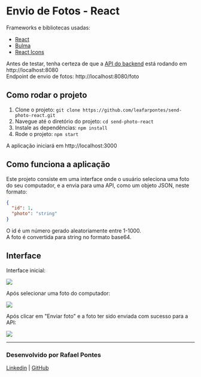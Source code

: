 # Envio de Fotos - React

Frameworks e bibliotecas usadas:
- [React](https://reactjs.org) 
- [Bulma](https://bulma.io)
- [React Icons](https://react-icons.github.io/react-icons)

Antes de testar, tenha certeza de que a [API do backend](https://github.com/leafarpontes/send-photo-api-java-spring) está rodando em http://localhost:8080 <br>
Endpoint de envio de fotos: http://localhost:8080/foto

## Como rodar o projeto

1. Clone o projeto: `git clone https://github.com/leafarpontes/send-photo-react.git`
2. Navegue até o diretório do projeto: `cd send-photo-react`
3. Instale as dependências: `npm install`
4. Rode o projeto: `npm start`

A aplicação iniciará em http://localhost:3000

## Como funciona a aplicação
Este projeto consiste em uma interface onde o usuário seleciona uma foto do seu computador, e a envia para uma API, como um objeto JSON, neste formato:
```json
{
  "id": 1,
  "photo": "string"
}
```
O id é um número gerado aleatoriamente entre 1-1000. <br>
A foto é convertida para string no formato base64.

## Interface
Interface inicial: <br>

![](https://i.imgur.com/K6N4Fps.png)

Após selecionar uma foto do computador: <br>

![](https://i.imgur.com/WX80jqM.png)

Após clicar em "Enviar foto" e a foto ter sido enviada com sucesso para a API: <br>

![](https://i.imgur.com/nTqe0Vx.png)

---

### Desenvolvido por Rafael Pontes
[Linkedin](https://www.linkedin.com/in/rafael-p/) | [GitHub](https://github.com/leafarpontes)
